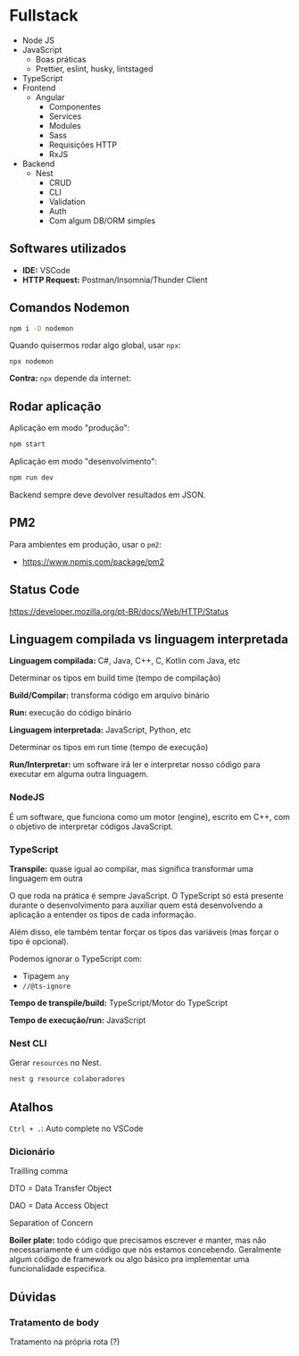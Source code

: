 # Fullstack

- Node JS
- JavaScript
  - Boas práticas
  - Prettier, eslint, husky, lintstaged
- TypeScript
- Frontend
  - Angular
    - Componentes
    - Services
    - Modules
    - Sass
    - Requisições HTTP
    - RxJS
- Backend
  - Nest
    - CRUD
    - CLI
    - Validation
    - Auth
    - Com algum DB/ORM simples

## Softwares utilizados

- **IDE:** VSCode
- **HTTP Request:** Postman/Insomnia/Thunder Client

## Comandos Nodemon

```bash
npm i -D nodemon
```

Quando quisermos rodar algo global, usar `npx`:

```
npx nodemon
```

**Contra:** `npx` depende da internet:

## Rodar aplicação

Aplicação em modo "produção":

```bash
npm start
```

Aplicação em modo "desenvolvimento":

```bash
npm run dev
```

Backend sempre deve devolver resultados em JSON.

## PM2

Para ambientes em produção, usar o `pm2`:

- https://www.npmjs.com/package/pm2

## Status Code

https://developer.mozilla.org/pt-BR/docs/Web/HTTP/Status

## Linguagem compilada vs linguagem interpretada

**Linguagem compilada:** C#, Java, C++, C, Kotlin com Java, etc

Determinar os tipos em build time (tempo de compilação)

**Build/Compilar:** transforma código em arquivo binário

**Run:** execução do código binário



**Linguagem interpretada:** JavaScript, Python, etc

Determinar os tipos em run time (tempo de execução)

**Run/Interpretar:** um software irá ler e interpretar nosso código para executar em alguma outra linguagem.

### NodeJS

É um software, que funciona como um motor (engine), escrito em C++, com o objetivo de interpretar códigos JavaScript.

### TypeScript

**Transpile:** quase igual ao compilar, mas significa transformar uma linguagem em outra

O que roda na prática é sempre JavaScript. O TypeScript só está presente durante o desenvolvimento para auxiliar quem está desenvolvendo a aplicação a entender os tipos de cada informação.

Além disso, ele também tentar forçar os tipos das variáveis (mas forçar o tipo é opcional).

Podemos ignorar o TypeScript com:

- Tipagem `any`
- `//@ts-ignore`

**Tempo de transpile/build:** TypeScript/Motor do TypeScript

**Tempo de execução/run:** JavaScript

### Nest CLI

Gerar `resources` no Nest.

```bash
nest g resource colaboradores
```



## Atalhos

`Ctrl + .`: Auto complete no VSCode

### Dicionário

Trailling comma

DTO = Data Transfer Object

DAO = Data Access Object

Separation of Concern

**Boiler plate:** todo código que precisamos escrever e manter, mas não necessariamente é um código que nós estamos concebendo. Geralmente algum código de framework ou algo básico pra implementar uma funcionalidade especifica.

## Dúvidas

### Tratamento de body

Tratamento na própria rota (?)

